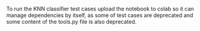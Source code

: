 To run the KNN classifier test cases upload the notebook to colab so it can manage dependencies by itself, as some of test cases are deprecated and some content of the tools.py file is also deprecated.
